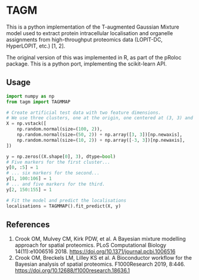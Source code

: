 # TAGM

This is a python implementation of the T-augmented Gaussian Mixture model used to extract protein intracellular localisation and organelle assignments from high-throughput proteomics data (LOPIT-DC, HyperLOPIT, etc.) [1, 2].

The original version of this was implemented in R, as part of the pRoloc package. This is a python port, implementing the scikit-learn API.

## Usage

```python
import numpy as np
from tagm import TAGMMAP

# Create artificial test data with two feature dimensions.
# We use three clusters, one at the origin, one centered at (3, 3) and one centered at (-3, 3) with 100, 50 and 10 data points each.
X = np.vstack([
    np.random.normal(size=(100, 2)),
    np.random.normal(size=(50, 2)) + np.array([3, 3])[np.newaxis],
    np.random.normal(size=(10, 2)) + np.array([-3, 3])[np.newaxis],
])

y = np.zeros((X.shape[0], 3), dtype=bool)
# Five markers for the first cluster...
y[0, :5] = 1
# ... six markers for the second...
y[1, 100:106] = 1
# ... and five markers for the third.
y[2, 150:155] = 1

# Fit the model and predict the localisations
localisations = TAGMMAP().fit_predict(X, y)
```

## References

1. Crook OM, Mulvey CM, Kirk PDW, et al. A Bayesian mixture modelling approach for spatial proteomics. PLoS Computational Biology 14(11):e1006516 2018. https://doi.org/10.1371/journal.pcbi.1006516
2. Crook OM, Breckels LM, Lilley KS et al. A Bioconductor workflow for the Bayesian analysis of spatial proteomics. F1000Research 2019, 8:446. https://doi.org/10.12688/f1000research.18636.1
